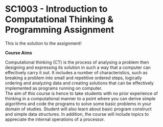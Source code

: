 # SC1003 - Introduction to Computational Thinking & Programming Assignment

This is the solution to the assignment!

**Course Aims**

Computational thinking (CT) is the process of analysing a problem then designing and
expressing its solution in such a way that a computer can effectively carry it out. It includes
a number of characteristics, such as breaking a problem into small and repetitive ordered
steps, logically ordering and analyzing data and creating solutions that can be effectively
implemented as programs running on computer.  
The aim of this course is hence to take students with no prior experience of thinking in a
computational manner to a point where you can derive simple algorithms and code the
programs to solve some basic problems in your domain of studies. Student will also learn
about basic program construct and simple data structures. In addition, the course will
include topics to appreciate the internal operations of a processor.
